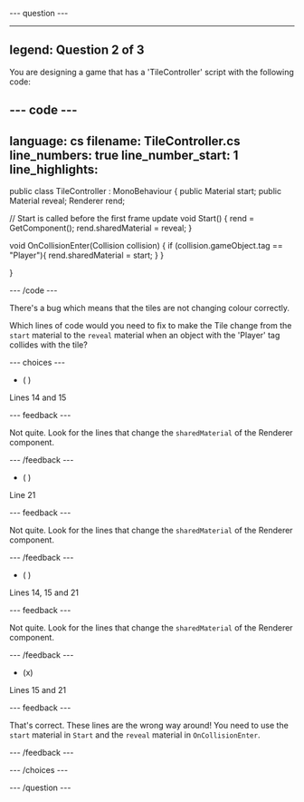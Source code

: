 
--- question ---

---
legend: Question 2 of 3
---

You are designing a game that has a 'TileController' script with the following code:


--- code ---
---
language: cs 
filename: TileController.cs 
line_numbers: true 
line_number_start: 1 
line_highlights: 
---

public class TileController : MonoBehaviour
{
  public Material start;
  public Material reveal;
  Renderer rend;

  // Start is called before the first frame update
  void Start()
  {
      rend = GetComponent<Renderer>();
      rend.sharedMaterial = reveal;
  }

  void OnCollisionEnter(Collision collision)
  {
      if (collision.gameObject.tag == "Player"){
          rend.sharedMaterial = start;
      }
  }

}

--- /code ---

There's a bug which means that the tiles are not changing colour correctly.

Which lines of code would you need to fix to make the Tile change from the `start` material to the `reveal` material when an object with the 'Player' tag collides with the tile?

--- choices ---

- ( ) 

Lines 14 and 15

  --- feedback ---

Not quite. Look for the lines that change the `sharedMaterial` of the Renderer component. 

  --- /feedback ---

- ( ) 

Line 21

  --- feedback ---

Not quite. Look for the lines that change the `sharedMaterial` of the Renderer component. 

  --- /feedback ---

- ( ) 

Lines 14, 15 and 21

  --- feedback ---

Not quite. Look for the lines that change the `sharedMaterial` of the Renderer component. 

  --- /feedback ---

- (x)

Lines 15 and 21

  --- feedback ---

That's correct. These lines are the wrong way around! You need to use the `start` material in `Start` and the `reveal` material in `OnCollisionEnter`.

  --- /feedback ---

--- /choices ---

--- /question ---
